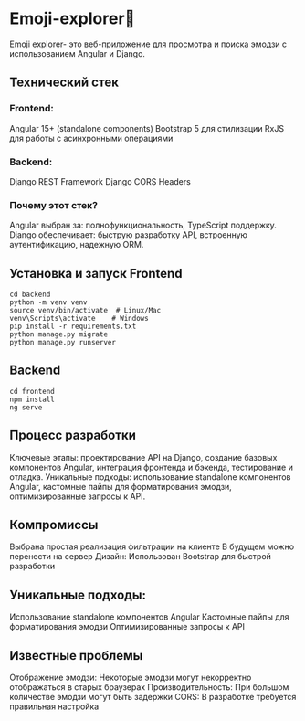# Emoji-explorer🫡
Emoji explorer- это веб-приложение для просмотра и поиска эмодзи с использованием Angular и Django. 
## Технический стек
### Frontend:
Angular 15+ (standalone components)
Bootstrap 5 для стилизации
RxJS для работы с асинхронными операциями
### Backend:
Django REST Framework
Django CORS Headers
### Почему этот стек?
Angular выбран за: полнофункциональность, TypeScript поддержку.
Django обеспечивает: быструю разработку API, встроенную аутентификацию, надежную ORM.
## Установка и запуск Frontend
```
cd backend
python -m venv venv
source venv/bin/activate  # Linux/Mac
venv\Scripts\activate    # Windows
pip install -r requirements.txt
python manage.py migrate
python manage.py runserver
```
## Backend
```
cd frontend
npm install
ng serve
```
## Процесс разработки
Ключевые этапы: проектирование API на Django, создание базовых компонентов Angular, интеграция фронтенда и бэкенда, тестирование и отладка.
Уникальные подходы: использование standalone компонентов Angular, кастомные пайпы для форматирования эмодзи, оптимизированные запросы к API.
## Компромиссы
Выбрана простая реализация фильтрации на клиенте
В будущем можно перенести на сервер
Дизайн:
Использован Bootstrap для быстрой разработки
## Уникальные подходы:
Использование standalone компонентов Angular
Кастомные пайпы для форматирования эмодзи
Оптимизированные запросы к API
## Известные проблемы
Отображение эмодзи:
Некоторые эмодзи могут некорректно отображаться в старых браузерах
Производительность:
При большом количестве эмодзи могут быть задержки
CORS:
В разработке требуется правильная настройка
